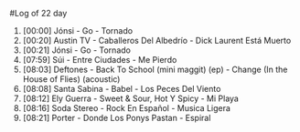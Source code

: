 #Log of 22 day

1. [00:00] Jónsi - Go - Tornado
1. [00:20] Austin TV - Caballeros Del Albedrío - Dick Laurent Está Muerto
1. [00:21] Jónsi - Go - Tornado
1. [07:59] Súi - Entre Ciudades - Me Pierdo
1. [08:03] Deftones - Back To School (mini maggit) (ep) - Change (In the House of Flies) (acoustic)
1. [08:08] Santa Sabina - Babel - Los Peces Del Viento
1. [08:12] Ely Guerra - Sweet & Sour, Hot Y Spicy - Mi Playa
1. [08:16] Soda Stereo - Rock En Español - Musica Ligera
1. [08:21] Porter - Donde Los Ponys Pastan - Espiral
